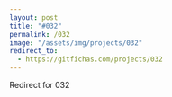 ```yaml
---
layout: post
title: "#032"
permalink: /032
image: "/assets/img/projects/032"
redirect_to:
  - https://gitfichas.com/projects/032
---
```


Redirect for 032